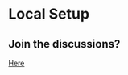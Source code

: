 # Local Setup

## Join the discussions?

[Here](https://github.com/Cyfrin/foundry-full-course-cu/discussions) 

